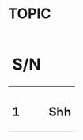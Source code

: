 <table><thead><tr><td><h1>S/N</h1></td><h1>TOPIC</h1></td></tr></thead><tbody><tr><td><h2>1</h2></td><td><h2>Shh</h2></td></tr></tbody></table>
